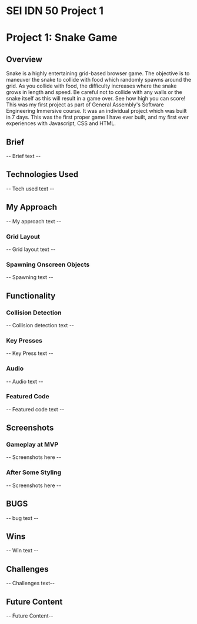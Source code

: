 # SEI IDN 50 Project 1
# Project 1: Snake Game 
## Overview  
  
  Snake is a highly entertaining grid-based browser game. The objective is to maneuver the snake to collide with food which randomly spawns around the grid. As you collide with food, the difficulty increases where the snake grows in length and speed. Be careful not to collide with any walls or the snake itself as this will result in a game over. See how high you can score!  
  This was my first project as part of General Assembly's Software Engineering Immersive course. It was an individual project which was built in 7 days. This was the first proper game I have ever built, and my first ever experiences with Javascript, CSS and HTML. 

## Brief

-- Brief text --  

## Technologies Used

-- Tech used text -- 

## My Approach

-- My approach text --    

### Grid Layout

-- Grid layout text --  

### Spawning Onscreen Objects

-- Spawning text --

## Functionality

### Collision Detection

-- Collision detection text --  

### Key Presses 

-- Key Press text --  

### Audio

-- Audio text --  

### Featured Code 

-- Featured code text --

## Screenshots

### Gameplay at MVP

-- Screenshots here --  

### After Some Styling 

-- Screenshots here --  

## BUGS

-- bug text --

## Wins 

-- Win text --  

## Challenges 

-- Challenges text--  

## Future Content

-- Future Content--  
